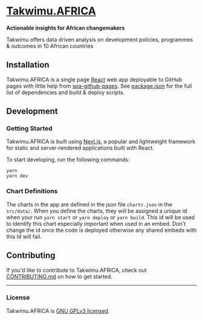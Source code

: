 # [Takwimu.AFRICA](https://takwimuafrica.github.io/Takwimu.AFRICA/)

**Actionable insights for African changemakers**

Takwimu offers data driven analysis on development policies, programmes & outcomes in 10 African countries

## Installation

Takwimu.AFRICA is a single page [React](https://reactjs.org/) web app deployable to GitHub pages with little help from [spa-github-pages](https://github.com/rafrex/spa-github-pages). See [package.json](./package.json) for the full list of dependencies and build & deploy scripts.

## Development

### Getting Started

Takwimu.AFRICA is built using [Next.js](https://nextjs.org/), a popular and lightweight framework for static and server‑rendered applications built with React.

To start developing, run the following commands:
```
yarn
yarn dev
```

### Chart Definitions

The charts in the app are defined in the json file `charts.json` in the `src/data/`. When you define the charts, they will be assigned a unique id when your run `yarn start` or `yarn deploy` or `yarn build`. This id will be used to identify this chart especially important when used in an embed. Don't change the id once the code is deployed otherwise any shared embeds with this Id will fail.

## Contributing

If you'd like to contribute to Takwimu.AFRICA, check out [CONTRIBUTING.md](./CONTRIBUTING.md) on how to get started.

---

### License

Takwimu.AFRICA is [GNU GPLv3 licensed](./LICENSE).
